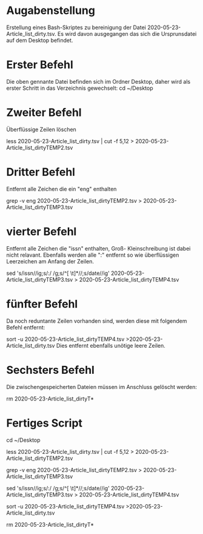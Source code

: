 # Augabenstellung
Erstellung eines Bash-Skriptes zu bereinigung der Datei 2020-05-23-Article_list_dirty.tsv. Es wird davon ausgegangen das sich die Ursprunsdatei auf dem Desktop befindet.

# Erster Befehl
Die oben gennante Datei befinden sich im Ordner Desktop, daher wird als erster Schritt in das Verzeichnis gewechselt:
cd ~/Desktop

# Zweiter Befehl
Überflüssige Zeilen löschen

less 2020-05-23-Article_list_dirty.tsv | cut -f 5,12 > 2020-05-23-Article_list_dirtyTEMP2.tsv 

# Dritter Befehl
Entfernt alle Zeichen die ein "eng" enthalten

grep -v eng 2020-05-23-Article_list_dirtyTEMP2.tsv >  2020-05-23-Article_list_dirtyTEMP3.tsv 

# vierter Befehl
Entfernt alle Zeichen die "issn" enthalten, Groß- Kleinschreibung ist dabei nicht relavant. Ebenfalls werden alle ":" entfernt so wie überflüssigen Leerzeichen am Anfang der Zeilen.

sed 's/issn//ig;s/:/ /g;s/^[ \t]*//;s/date//ig' 2020-05-23-Article_list_dirtyTEMP3.tsv > 2020-05-23-Article_list_dirtyTEMP4.tsv 

# fünfter Befehl
Da noch reduntante Zeilen vorhanden sind, werden diese mit folgendem Befehl entfernt:

sort -u 2020-05-23-Article_list_dirtyTEMP4.tsv >2020-05-23-Article_list_dirty.tsv 
Dies entfernt ebenfalls unötige leere Zeilen.

# Sechsters Befehl
Die zwischengespeicherten Dateien müssen im Anschluss gelöscht werden:

rm 2020-05-23-Article_list_dirtyT*


# Fertiges Script
cd ~/Desktop

less 2020-05-23-Article_list_dirty.tsv | cut -f 5,12 > 2020-05-23-Article_list_dirtyTEMP2.tsv

grep -v eng 2020-05-23-Article_list_dirtyTEMP2.tsv >  2020-05-23-Article_list_dirtyTEMP3.tsv 

sed 's/issn//ig;s/:/ /g;s/^[ \t]*//;s/date//ig' 2020-05-23-Article_list_dirtyTEMP3.tsv > 2020-05-23-Article_list_dirtyTEMP4.tsv

sort -u 2020-05-23-Article_list_dirtyTEMP4.tsv >2020-05-23-Article_list_dirty.tsv

rm 2020-05-23-Article_list_dirtyT*
